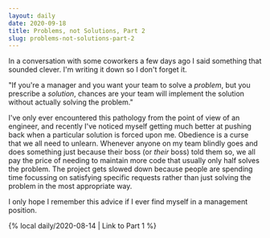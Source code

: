 ```yaml
---
layout: daily
date: 2020-09-18
title: Problems, not Solutions, Part 2
slug: problems-not-solutions-part-2
---
```


In a conversation with some coworkers a few days ago I said something that sounded clever. I'm writing it down
so I don't forget it.

"If you're a manager and you want your team to solve a _problem_, but you prescribe a _solution_, chances are
your team will implement the solution without actually solving the problem."

I've only ever encountered this pathology from the point of view of an engineer, and recently I've noticed myself
getting much better at pushing back when a particular solution is forced upon me. Obedience is a curse that we
all need to unlearn. Whenever anyone on my team blindly goes and does something just because their boss (or _their_ boss)
told them so, we all pay the price of needing to maintain more code that usually only half solves the problem.
The project gets slowed down because people are spending time focussing on satisfying specific requests rather than
just solving the problem in the most appropriate way.

I only hope I remember this advice if I ever find myself in a management position.

{% local daily/2020-08-14 | Link to Part 1 %}
